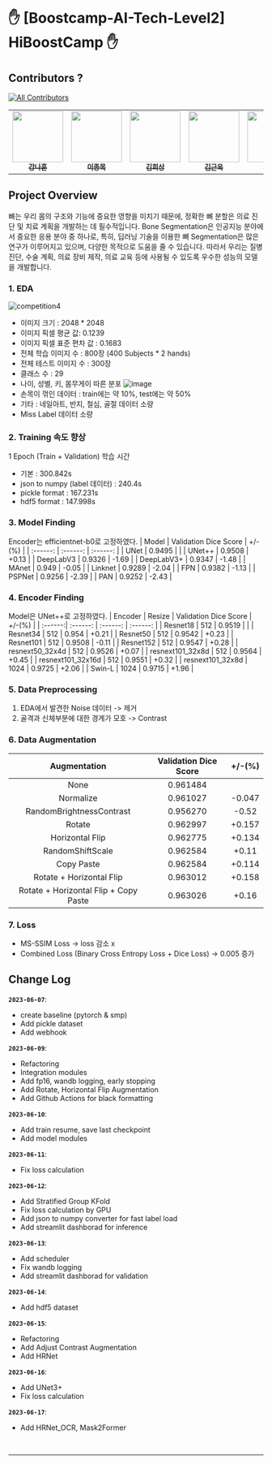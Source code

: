 # :raised_hand: [Boostcamp-AI-Tech-Level2] HiBoostCamp :raised_hand:

## Contributors ?

<!-- ALL-CONTRIBUTORS-BADGE:START - Do not remove or modify this section -->
[![All Contributors](https://img.shields.io/badge/all_contributors-5-orange.svg?style=flat-square)](#contributors-)
<!-- ALL-CONTRIBUTORS-BADGE:END -->
<!-- ALL-CONTRIBUTORS-LIST:START - Do not remove or modify this section -->
<!-- prettier-ignore-start -->
<!-- markdownlint-disable -->
<table>
  <tr>
    <td align="center"><a href="https://github.com/ejrtks1020"><img src="https://github.com/ejrtks1020.png" width="100px;" alt=""/><br /><sub><b>강나훈</b></sub></a><br /><a href="https://github.com/ejrtks1020" title="Code"></td>
    <td align="center"><a href="https://github.com/lijm1358"><img src="https://github.com/lijm1358.png" width="100px;" alt=""/><br /><sub><b>이종목</b></sub></a><br /><a href="https://github.com/lijm1358" title="Code"></td>
    <td align="center"><a href="https://github.com/fneaplle"><img src="https://github.com/fneaplle.png" width="100px;" alt=""/><br /><sub><b>김희상</b></sub></a><br /><a href="https://github.com/fneaplle" title="Code"></td>
    <td align="center"><a href="https://github.com/KimGeunUk"><img src="https://github.com/KimGeunUk.png" width="100px;" alt=""/><br /><sub><b>김근욱</b></sub></a><br /><a href="https://github.com/KimGeunUk" title="Code"></td>
    <td align="center"><a href="https://github.com/jshye"><img src="https://github.com/jshye.png" width="100px;" alt=""/><br /><sub><b>정성혜</b></sub></a><br /><a href="https://github.com/jshye" title="Code"></td>    
  </tr>
</table>
<!-- markdownlint-restore -->
<!-- prettier-ignore-end -->
<!-- ALL-CONTRIBUTORS-LIST:END -->

## Project Overview

뼈는 우리 몸의 구조와 기능에 중요한 영향을 미치기 때문에, 정확한 뼈 분할은 의료 진단 및 치료 계획을 개발하는 데 필수적입니다.
Bone Segmentation은 인공지능 분야에서 중요한 응용 분야 중 하나로, 특히, 딥러닝 기술을 이용한 뼈 Segmentation은 많은 연구가 이루어지고 있으며, 다양한 목적으로 도움을 줄 수 있습니다.
따라서 우리는 질병 진단, 수술 계획, 의료 장비 제작, 의료 교육 등에 사용될 수 있도록 우수한 성능의 모델을 개발합니다.

### 1. EDA
![competition4](https://github.com/boostcampaitech5/level2_cv_semanticsegmentation-cv-08/assets/74355042/31ca84e4-e0b1-49fa-aba6-0cae9a58500d)
- 이미지 크기 : 2048 * 2048
- 이미지 픽셀 평균 값: 0.1239
- 이미지 픽셀 표준 편차 값 : 0.1683
- 전체 학습 이미지 수 : 800장 (400 Subjects * 2 hands)
- 전체 테스트 이미지 수 : 300장
- 클래스 수 : 29
- 나이, 성별, 키, 몸무게이 따른 분포
![image](https://github.com/boostcampaitech5/level2_cv_semanticsegmentation-cv-08/assets/74355042/30baf9b8-d8b6-4273-890b-a3bb08b4f2bf)
- 손목이 꺾인 데이터 : train에는 약 10%, test에는 약 50%
- 기타 : 네일아트, 반지, 철심, 골절 데이터 소량
- Miss Label 데이터 소량

### 2. Training 속도 향상
1 Epoch (Train + Validation) 학습 시간
- 기본 : 300.842s
- json to numpy (label 데이터) : 240.4s
- pickle format : 167.231s
- hdf5 format : 147.998s

### 3. Model Finding
Encoder는 efficientnet-b0로 고정하였다.
| Model | Validation Dice Score | +/-(%) |
| :------: | :------: | :------: |
| UNet | 0.9495 | |
| UNet++ | 0.9508 | +0.13 |
| DeepLabV3 | 0.9326 | -1.69 |
| DeepLabV3+ | 0.9347 | -1.48 |
| MAnet | 0.949 | -0.05 |
| Linknet | 0.9289 | -2.04 |
| FPN | 0.9382 | -1.13 |
| PSPNet | 0.9256 | -2.39 |
| PAN | 0.9252 | -2.43 |

### 4. Encoder Finding
Model은 UNet++로 고정하였다.
| Encoder | Resize | Validation Dice Score | +/-(%) |
| :------:| :------: | :------: | :------: |
| Resnet18 | 512 | 0.9519 | |
| Resnet34 | 512 | 0.954 | +0.21 |
| Resnet50 | 512 | 0.9542 | +0.23 |
| Resnet101 | 512 | 0.9508 | -0.11 |
| Resnet152 | 512 | 0.9547 | +0.28 |
| resnext50_32x4d | 512 | 0.9526 | +0.07 |
| resnext101_32x8d | 512 | 0.9564 | +0.45 |
| resnext101_32x16d | 512 | 0.9551 | +0.32 |
| resnext101_32x8d | 1024 | 0.9725 | +2.06 |
| Swin-L | 1024 | 0.9715 | +1.96 |

### 5. Data Preprocessing
1. EDA에서 발견한 Noise 데이터 -> 제거
2. 골격과 신체부분에 대한 경계가 모호 -> Contrast

### 6. Data Augmentation
| Augmentation | Validation Dice Score | +/-(%) |
| :------: | :------: | :------: |
| None | 0.961484 | |
| Normalize | 0.961027 | -0.047 |
| RandomBrightnessContrast | 0.956270 | -0.52 |
| Rotate  | 0.962997 | +0.157 |
| Horizontal Flip | 0.962775 | +0.134 |
| RandomShiftScale | 0.962584 | +0.11 |
| Copy Paste | 0.962584 | +0.114 |
| Rotate + Horizontal Flip | 0.963012 | +0.158 |
| Rotate + Horizontal Flip + Copy Paste | 0.963026 | +0.16 |

### 7. Loss
- MS-SSIM Loss -> loss 감소 x
- Combined Loss (Binary Cross Entropy Loss + Dice Loss) -> 0.005 증가

## Change Log

**`2023-06-07`**: 
- create baseline (pytorch & smp)
- Add pickle dataset
- Add webhook

**`2023-06-09`**: 
- Refactoring
- Integration modules
- Add fp16, wandb logging, early stopping
- Add Rotate, Horizontal Flip Augmentation
- Add Github Actions for black formatting

**`2023-06-10`**: 
- Add train resume, save last checkpoint
- Add model modules

**`2023-06-11`**: 
- Fix loss calculation

**`2023-06-12`**: 
- Add Stratified Group KFold
- Fix loss calculation by GPU
- Add json to numpy converter for fast label load
- Add streamlit dashborad for inference

**`2023-06-13`**: 
- Add scheduler
- Fix wandb logging
- Add streamlit dashborad for validation

**`2023-06-14`**: 
- Add hdf5 dataset

**`2023-06-15`**: 
- Refactoring
- Add Adjust Contrast Augmentation
- Add HRNet

**`2023-06-16`**: 
- Add UNet3+
- Fix loss calculation

**`2023-06-17`**: 
- Add HRNet_OCR, Mask2Former

<br />

----
<br />
